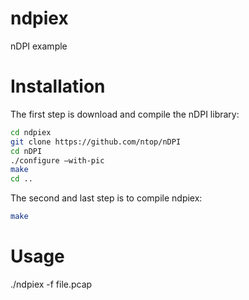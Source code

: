# ndpiex
nDPI example

# Installation
The first step is download and compile the nDPI library:
```bash
cd ndpiex
git clone https://github.com/ntop/nDPI
cd nDPI
./configure –with-pic
make
cd ..
```
The second and last step is to compile ndpiex:
```bash
make
```

# Usage
./ndpiex -f file.pcap
